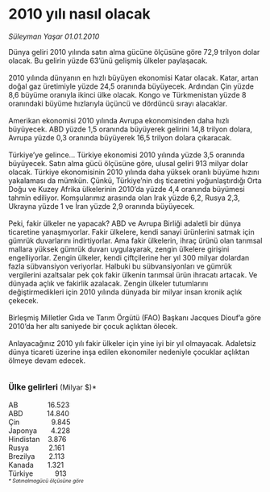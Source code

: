 # 2010 yılı nasıl olacak

*Süleyman Yaşar 01.01.2010*

<div class="taraf_structure_2col_1zq">
<div class="margen_n">



 <p>Dünya geliri 2010 yılında satın alma gücüne ölçüsüne göre 72,9 trilyon dolar olacak. Bu gelirin yüzde 63’ünü gelişmiş ülkeler paylaşacak. <br/><br/>2010 yılında dünyanın en hızlı büyüyen ekonomisi Katar olacak. Katar, artan doğal gaz üretimiyle yüzde 24,5 oranında büyüyecek. Ardından Çin yüzde 8,6 büyüme oranıyla ikinci ülke olacak. Kongo ve Türkmenistan yüzde 8 oranındaki büyüme hızlarıyla üçüncü ve dördüncü sırayı alacaklar. <br/><br/>Amerikan ekonomisi 2010 yılında Avrupa ekonomisinden daha hızlı büyüyecek. ABD yüzde 1,5 oranında büyüyerek gelirini 14,8 trilyon dolara, Avrupa yüzde 0,3 oranında büyüyerek 16,5 trilyon dolara çıkaracak. <br/><br/>Türkiye’ye gelince... Türkiye ekonomisi 2010 yılında yüzde 3,5 oranında büyüyecek. Satın alma gücü ölçüsüne göre, ulusal geliri 913 milyar dolar olacak. Türkiye ekonomisinin 2010 yılında daha yüksek oranlı büyüme hızını yakalaması da mümkün. Çünkü, Türkiye’nin dış ticaretini yoğunlaştırdığı Orta Doğu ve Kuzey Afrika ülkelerinin 2010’da yüzde 4,4 oranında büyümesi tahmin ediliyor. Komşularımız arasında olan Irak yüzde 6,2, Rusya 2,3, Ukrayna yüzde 1 ve İran yüzde 2,9 oranında büyüyecek. <br/><br/>Peki, fakir ülkeler ne yapacak? ABD ve Avrupa Birliği adaletli bir dünya ticaretine yanaşmıyorlar. Fakir ülkelere, kendi sanayi ürünlerini satmak için gümrük duvarlarını indirtiyorlar. Ama fakir ülkelerin, ihraç ürünü olan tarımsal mallara yüksek gümrük duvarı uygulayarak, zengin ülkelere girişini engelliyorlar. Zengin ülkeler, kendi çiftçilerine her yıl 300 milyar dolardan fazla sübvansiyon veriyorlar. Halbuki bu sübvansiyonları ve gümrük vergilerini azaltsalar pek çok fakir ülkenin tarımsal ürün ihracatı artacak. Ve dünyada açlık ve fakirlik azalacak. Zengin ülkeler tutumlarını değiştirmedikleri için 2010 yılında dünyada bir milyar insan kronik açlık çekecek. <br/><br/>Birleşmiş Milletler Gıda ve Tarım Örgütü (FAO) Başkanı Jacques Diouf’a göre 2010’da her altı saniyede bir çocuk açlıktan ölecek. <br/><br/>Anlayacağınız 2010 yılı fakir ülkeler için yine iyi bir yıl olmayacak. Adaletsiz dünya ticareti üzerine inşa edilen ekonomiler nedeniyle çocuklar açlıktan ölmeye devam edecek.<b> <br/><br/><br/><font size="3">Ülke gelirleri</font></b> (Milyar $)* <br/><br/>AB               16.523 <br/>ABD            14.840 <br/>Çin                9.845 <br/>Japonya       4.228 <br/>Hindistan    3.876 <br/>Rusya          2.161 <br/>Brezilya       2.113 <br/>Kanada       1.321 <br/>Türkiye           913 <br/><em><font size="1">* Satınalmagücü ölçüsüne göre</font></em> </p>
<br/>
<br/>
<br/>



<br/>


<div id="taraf_not">
</div>

</div>


</div>
